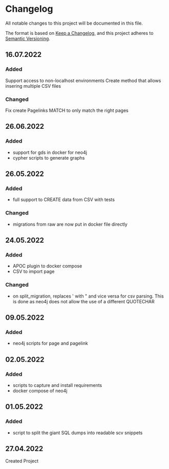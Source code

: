 # Changelog
All notable changes to this project will be documented in this file.

The format is based on [Keep a Changelog](https://keepachangelog.com/en/1.0.0/),
and this project adheres to [Semantic Versioning](https://semver.org/spec/v2.0.0.html).


## 16.07.2022
### Added
Support access to non-localhost environments
Create method that allows insering multiple CSV files

### Changed
Fix create Pagelinks MATCH to only match the right pages 

## 26.06.2022
### Added
- support for gds in docker for neo4j
- cypher scripts to generate graphs

## 26.05.2022
### Added
- full support to CREATE data from CSV with tests

### Changed
- migrations from raw are now put in docker file directly

## 24.05.2022
### Added
- APOC plugin to docker compose
- CSV to import page

### Changed
- on split_migration, replaces \' with \" and vice versa for csv parsing. This is done as neo4j does not allow the use of a different QUOTECHAR

## 09.05.2022
### Added
- neo4j scripts for page and pagelink

## 02.05.2022
### Added
- scripts to capture and install requirements
- docker compose of neo4j

## 01.05.2022
### Added
- script to split the giant SQL dumps into readable scv snippets

## 27.04.2022
Created Project
